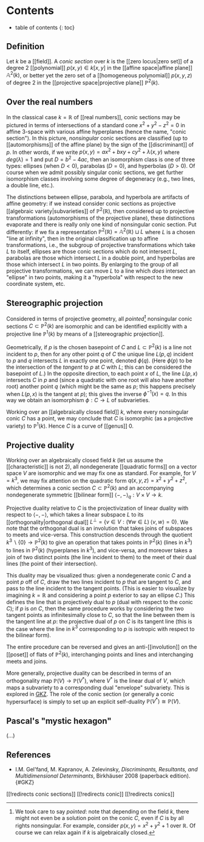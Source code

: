 # Contents 
* table of contents 
{: toc} 

## Definition 

Let $k$ be a [[field]]. A _conic section_ over $k$ is the [[zero locus|zero set]] of a degree 2 [[polynomial]] $p(x, y) \in k[x, y]$ in the [[affine space|affine plane]] $\mathbb{A}^2(k)$, or better yet the zero set of a [[homogeneous polynomial]] $p(x, y, z)$ of degree 2 in the [[projective space|projective plane]] $\mathbb{P}^2(k)$. 

## Over the real numbers 

In the classical case $k = \mathbb{R}$ of [[real numbers]], conic sections may be pictured in terms of intersections of a standard cone $x^2 + y^2 - z^2 = 0$ in affine 3-space with various affine hyperplanes (hence the name, "conic section"). In this picture, _nonsingular_ conic sections are classified (up to [[automorphisms]] of the affine plane) by the sign of the [[discriminant]] of $p$. In other words, if we write $p(x, y) = a x^2 + b x y + c y^2 + \lambda(x, y)$ where $deg(\lambda) = 1$ and put $D = b^2 - 4 a c$, then an isomorphism class is one of three types: ellipses (when $D \lt 0$), parabolas ($D = 0$), and hyperbolas ($D \gt 0$). Of course when we admit possibly singular conic sections, we get further isomorphism classes involving some degree of degeneracy (e.g., two lines, a double line, etc.). 

The distinctions between ellipse, parabola, and hyperbola are artifacts of affine geometry: if we instead consider conic sections as projective [[algebraic variety|subvarieties]] of $\mathbb{P}^2(\mathbb{R})$, then considered up to projective transformations (automorphisms of the projective plane), these distinctions evaporate and there is really only one kind of nonsingular conic section. Put differently: if we fix a representation $\mathbb{P}^2(\mathbb{R}) = \mathbb{A}^2(\mathbb{R}) \sqcup L$ where $L$ is a chosen "line at infinity", then in the original classification up to affine transformations, i.e., the subgroup of projective transformations which take $L$ to itself, ellipses are those conic sections which do not intersect $L$, parabolas are those which intersect $L$ in a double point, and hyperbolas are those which intersect $L$ in two points. By enlarging to the group of all projective transformations, we can move $L$ to a line which *does* intersect an "ellipse" in two points, making it a "hyperbola" with respect to the new coordinate system, etc. 

## Stereographic projection 

Considered in terms of projective geometry, all *pointed*[^1] nonsingular conic sections $C \subset \mathbb{P}^2(k)$ are isomorphic and can be identified explicitly with a projective line $\mathbb{P}^1(k)$ by means of a [[stereographic projection]]. 

Geometrically, if $p$ is the chosen basepoint of $C$ and $L \subset \mathbb{P}^2(k)$ is a line not incident to $p$, then for any other point $q$ of $C$ the unique line $L(p, q)$ incident to $p$ and $q$ intersects $L$ in exactly one point, denoted $\phi(q)$. (Here $\phi(p)$ to be the intersection of the _tangent_ to $p$ at $C$ with $L$; this can be considered the basepoint of $L$.) In the opposite direction, to each point $x$ of $L$, the line $L(p, x)$ intersects $C$ in $p$ and (since a quadratic with one root will also have another root) another point $q$ (which might be the same as $p$; this happens precisely when $L(p, x)$ is the tangent at $p$); this gives the inverse $\phi^{-1}(x) = q$. In this way we obtain an isomorphism $\phi: C \to L$ of subvarieties. 

Working over an [[algebraically closed field]] $k$, where every nonsingular conic $C$ has a point, we may conclude that $C$ is isomorphic (as a projective variety) to $\mathbb{P}^1(k)$. Hence $C$ is a curve of [[genus]] $0$. 

[^1]: We took care to say *pointed*: note that depending on the field $k$, there might not even be a solution point on the conic $C$, even if $C$ is by all rights nonsingular. For example, consider $p(x, y) = x^2 + y^2 + 1$ over $\mathbb{R}$. Of course we can relax again if $k$ is algebraically closed. 

## Projective duality 

Working over an algebraically closed field $k$ (let us assume the [[characteristic]] is not $2$), all nondegenerate [[quadratic forms]] on a vector space $V$ are isomorphic and we may fix one as standard. For example, for $V = k^3$, we may fix attention on the quadratic form $q(x, y, z) = x^2 + y^2 + z^2$, which determines a conic section $C \subset \mathbb{P}^2(k)$ and an accompanying nondegenerate symmetric [[bilinear form]] $\langle-, -\rangle_q: V \times V \to k$. 

Projective duality relative to $C$ is the projectivization of linear duality with respect to $\langle -, - \rangle$, which takes a linear subspace $L$ to its [[orthogonality|orthogonal dual]] $L^\perp = \{v \in V: (\forall w \in L)\; \langle v, w \rangle = 0\}$. We note that the orthogonal dual is an involution that takes joins of subspaces to meets and vice-versa. This construction descends through the quotient $k^3 \backslash \{0\} \to \mathbb{P}^2(k)$ to give an operation that takes points in $\mathbb{P}^2(k)$ (lines in $k^3$) to lines in $\mathbb{P}^2(k)$ (hyperplanes in $k^3$), and vice-versa, and moreover takes a join of two distinct points (the line incident to them) to the meet of their dual lines (the point of their intersection). 

This duality may be visualized thus: given a nondegenerate conic $C$ and a point $p$ off of $C$, draw the two lines incident to $p$ that are tangent to $C$, and pass to the line incident to the tangent points. (This is easier to visualize by imagining $k = \mathbb{R}$ and considering a point $p$ exterior to say an ellipse $C$.) This defines the line that is projectively dual to $p$ (dual with respect to the conic $C$); if $p$ is *on* $C$, then the same procedure works by considering the two tangent points as infinitesimally close to $C$, so that the line between them is the tangent line at $p$: the projective dual of $p$ on $C$ is its tangent line (this is the case where the line in $k^3$ corresponding to $p$ is isotropic with respect to the bilinear form). 

The entire procedure can be reversed and gives an anti-[[involution]] on the [[poset]] of flats of $\mathbb{P}^2(k)$, interchanging points and lines and interchanging meets and joins. 

More generally, projective duality can be described in terms of an orthogonality map $\mathbb{P}(V) \to \mathbb{P}(V^\ast)$, where $V^\ast$ is the linear dual of $V$, which maps a subvariety to a corresponding dual "envelope" subvariety. This is explored in [GKZ](#GKZ). The role of the conic section (or generally a conic hypersurface) is simply to set up an explicit self-duality $\mathbb{P}(V^\ast) \cong \mathbb{P}(V)$. 

## Pascal's "mystic hexagon" 

(...) 

## References 

* I.M. Gel'fand, M. Kapranov, A. Zelevinsky, _Discriminants, Resultants, and Multidimensional Determinants_, Birkh&auml;user 2008 (paperback edition). 
 {#GKZ} 

[[!redirects conic sections]] 
[[!redirects conic]] 
[[!redirects conics]] 
